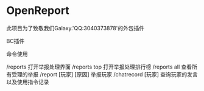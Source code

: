 # OpenReport
此项目为了致敬我们Galaxy.'QQ:3040373878'的外包插件

BC插件

命令使用

/reports 打开举报处理界面
/reports top 打开举报处理排行榜
/reports all 查看所有受理的举报
/report [玩家] [原因] 举报玩家
/chatrecord [玩家] 查询玩家的发言以及使用指令记录

